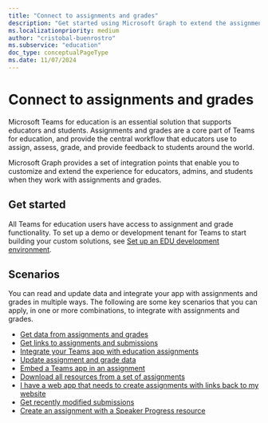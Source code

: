 ```yaml
---
title: "Connect to assignments and grades"
description: "Get started using Microsoft Graph to extend the assignment and grade experience for Teams for education."
ms.localizationpriority: medium
author: "cristobal-buenrostro"
ms.subservice: "education"
doc_type: conceptualPageType
ms.date: 11/07/2024
---
```


# Connect to assignments and grades

Microsoft Teams for education is an essential solution that supports educators and students. Assignments and grades are a core part of Teams for education, and provide the central workflow that educators use to assign, assess, grade, and provide feedback to students around the world.

Microsoft Graph provides a set of integration points that enable you to customize and extend the experience for educators, admins, and students when they work with assignments and grades.

## Get started

All Teams for education users have access to assignment and grade functionality. To set up a demo or development tenant for Teams to start building your custom solutions, see [Set up an EDU development environment](/graph/msgraph-onboarding-overview).

## Scenarios

You can read and update data and integrate your app with assignments and grades in multiple ways. The following are some key scenarios that you can apply, in one or more combinations, to integrate with assignments and grades.

- [Get data from assignments and grades](/graph/connect-to-assignments-and-grades)
- [Get links to assignments and submissions](/graph/get-links-to-assignments-and-submissions)
- [Integrate your Teams app with education assignments](/graph/msgraph-customer-teamsapps)
- [Update assignment and grade data](/graph/update-assignment-and-grade-data)
- [Embed a Teams app in an assignment](/graph/embed-teams-app-in-assignment)
- [Download all resources from a set of assignments](/graph/download-resources-from-assignment)
- [I have a web app that needs to create assignments with links back to my website](/microsoftteams/platform/concepts/build-and-test/share-to-teams-from-web-apps)
- [Get recently modified submissions](/graph/api/educationclass-getrecentlymodifiedsubmissions)
- [Create an assignment with a Speaker Progress resource](/graph/create-assignment-with-speaker-progress-resource.md)

